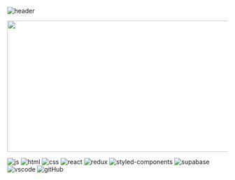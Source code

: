 ![header](https://capsule-render.vercel.app/api?type=waving&color=timeGradient&text=Welcome%20to%20Hareum's%20GitHub🌱%20&animation=twinkling&fontSize=30&fontAlignY=35&fontAlign=50&height=150)

<a href="https://github.com/devxb/gitanimals">
  <img src="https://render.gitanimals.org/lines/{LeeHareum}?pet-id=1" width="1000" height="300"/>
</a>

![js](https://img.shields.io/badge/JavaScript-F7DF1E?style=for-the-badge&logo=JavaScript&logoColor=white)
![html](https://img.shields.io/badge/HTML5-E34F26?style=for-the-badge&logo=html5&logoColor=white)
![css](https://img.shields.io/badge/CSS3-1572B6?style=for-the-badge&logo=css3&logoColor=white)
![react](https://img.shields.io/badge/React-20232A?style=for-the-badge&logo=react&logoColor=61DAFB)
![redux](https://img.shields.io/badge/Redux-593D88?style=for-the-badge&logo=redux&logoColor=white)
![styled-components](https://img.shields.io/badge/styled--components-DB7093?style=for-the-badge&logo=styled-components&logoColor=white)
![supabase](https://img.shields.io/badge/Supabase-181818?style=for-the-badge&logo=supabase&logoColor=white)
![vscode](https://img.shields.io/badge/Visual_Studio_Code-0078D4?style=for-the-badge&logo=visual%20studio%20code&logoColor=white)
![gitHub](https://img.shields.io/badge/GitHub-100000?style=for-the-badge&logo=github&logoColor=white)

<!--https://github.com/Envoy-VC/awesome-badges?tab=readme-ov-file-->
